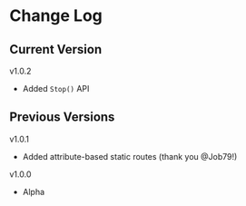 # Change Log

## Current Version

v1.0.2

- Added ```Stop()``` API

## Previous Versions

v1.0.1

- Added attribute-based static routes (thank you @Job79!)

v1.0.0

- Alpha 
